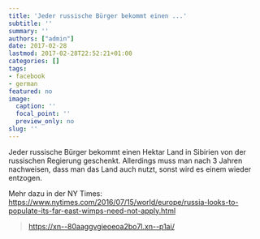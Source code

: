 ```yaml
---
title: 'Jeder russische Bürger bekommt einen ...'
subtitle: ''
summary: ''
authors: ["admin"]
date: 2017-02-28
lastmod: 2017-02-28T22:52:21+01:00
categories: []
tags:
- facebook
- german
featured: no
image:
  caption: ''
  focal_point: ''
  preview_only: no
slug: ''
---
```

Jeder russische Bürger bekommt einen Hektar Land in Sibirien von der russischen Regierung geschenkt. Allerdings muss man nach 3 Jahren nachweisen, dass man das Land auch nutzt, sonst wird es einem wieder entzogen. 

Mehr dazu in der NY Times: https://www.nytimes.com/2016/07/15/world/europe/russia-looks-to-populate-its-far-east-wimps-need-not-apply.html﻿
> https://xn--80aaggvgieoeoa2bo7l.xn--p1ai/


